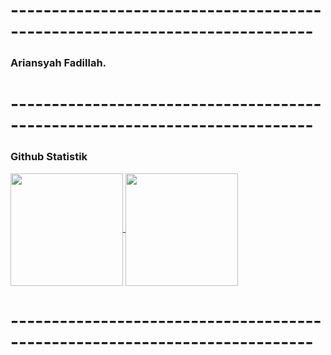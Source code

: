 
# ---------------------------------------------------------------------------

### Ariansyah Fadillah. 


# ---------------------------------------------------------------------------

### Github Statistik

<a href="https://github.com/ariansyahfadillah">
  <img height=180 align="center" src="https://github-readme-stats.vercel.app/api?username=ariansyahfadillah&show_icons=true" />
</a>
<a href="https://github.com/ariansyahfadillah">
  <img height=180 align="center" src="https://github-readme-stats.vercel.app/api/top-langs?username=ariansyahfadillah&layout=compact" />
</a>

# ---------------------------------------------------------------------------
